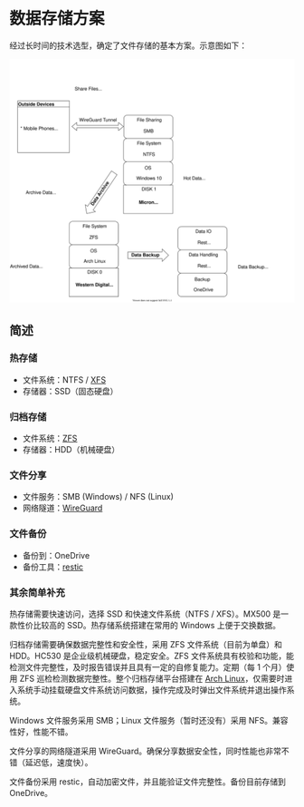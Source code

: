 # 数据存储方案

经过长时间的技术选型，确定了文件存储的基本方案。示意图如下：

![data-storage](https://github.com/neteroster/blog/blob/main/neter-storage.svg)


## 简述

### 热存储

* 文件系统：NTFS / [XFS](https://xfs.org/)
* 存储器：SSD（固态硬盘）

### 归档存储

* 文件系统：[ZFS](https://openzfs.org/)
* 存储器：HDD（机械硬盘）

### 文件分享

* 文件服务：SMB (Windows) / NFS (Linux)
* 网络隧道：[WireGuard](https://www.wireguard.com/)

### 文件备份

* 备份到：OneDrive
* 备份工具：[restic](https://restic.net/)

### 其余简单补充

热存储需要快速访问，选择 SSD 和快速文件系统（NTFS / XFS）。MX500 是一款性价比较高的 SSD。热存储系统搭建在常用的 Windows 上便于交换数据。

归档存储需要确保数据完整性和安全性，采用 ZFS 文件系统（目前为单盘）和 HDD。HC530 是企业级机械硬盘，稳定安全。ZFS 文件系统具有校验和功能，能检测文件完整性，及时报告错误并且具有一定的自修复能力。定期（每 1 个月）使用 ZFS 巡检检测数据完整性。整个归档存储平台搭建在 [Arch Linux](https://www.archlinux.org/)，仅需要时进入系统手动挂载硬盘文件系统访问数据，操作完成及时弹出文件系统并退出操作系统。

Windows 文件服务采用 SMB；Linux 文件服务（暂时还没有）采用 NFS。兼容性好，性能不错。

文件分享的网络隧道采用 WireGuard。确保分享数据安全性，同时性能也非常不错（延迟低，速度快）。

文件备份采用 restic，自动加密文件，并且能验证文件完整性。备份目前存储到 OneDrive。
